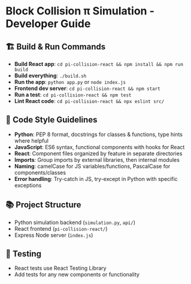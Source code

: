 # Block Collision π Simulation - Developer Guide

## 🏗️ Build & Run Commands
- **Build React app**: `cd pi-collision-react && npm install && npm run build`
- **Build everything**: `./build.sh`
- **Run the app**: `python app.py` or `node index.js`
- **Frontend dev server**: `cd pi-collision-react && npm start`
- **Run a test**: `cd pi-collision-react && npm test`
- **Lint React code**: `cd pi-collision-react && npx eslint src/`

## 🔧 Code Style Guidelines
- **Python**: PEP 8 format, docstrings for classes & functions, type hints where helpful
- **JavaScript**: ES6 syntax, functional components with hooks for React
- **React**: Component files organized by feature in separate directories
- **Imports**: Group imports by external libraries, then internal modules
- **Naming**: camelCase for JS variables/functions, PascalCase for components/classes
- **Error handling**: Try-catch in JS, try-except in Python with specific exceptions

## 📚 Project Structure
- Python simulation backend (`simulation.py`, `api/`)
- React frontend (`pi-collision-react/`)
- Express Node server (`index.js`)

## 🧪 Testing
- React tests use React Testing Library
- Add tests for any new components or functionality